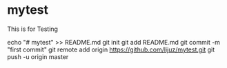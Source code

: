 # mytest
This is for Testing

echo "# mytest" >> README.md
git init
git add README.md
git commit -m "first commit"
git remote add origin https://github.com/lijuz/mytest.git
git push -u origin master
